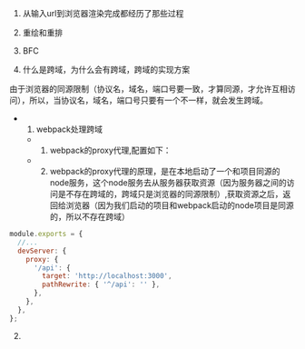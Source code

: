 1. 从输入url到浏览器渲染完成都经历了那些过程

2. 重绘和重排

3. BFC

5. 什么是跨域，为什么会有跨域，跨域的实现方案

由于浏览器的同源限制（协议名，域名，端口号要一致，才算同源，才允许互相访问），所以，当协议名，域名，端口号只要有一个不一样，就会发生跨域。
- 1. webpack处理跨域
  - 1.  webpack的proxy代理,配置如下：
  - 2. webpack的proxy代理的原理，是在本地启动了一个和项目同源的node服务，这个node服务去从服务器获取资源（因为服务器之间的访问是不存在跨域的，跨域只是浏览器的同源限制）,获取资源之后，返回给浏览器（因为我们启动的项目和webpack启动的node项目是同源的，所以不存在跨域）

```js
module.exports = {
  //...
  devServer: {
    proxy: {
      '/api': {
        target: 'http://localhost:3000',
        pathRewrite: { '^/api': '' },
      },
    },
  },
};
```

2. 
